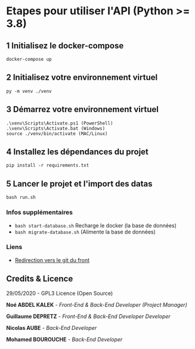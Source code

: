 # Etapes pour utiliser l'API (Python >= 3.8)

## 1 Initialisez le docker-compose
`docker-compose up`

## 2 Initialisez votre environnement virtuel
`py -m venv ./venv`

## 3 Démarrez votre environnement virtuel
```
.\venv\Scripts\Activate.ps1 (PowerShell)
.\venv\Scripts\Activate.bat (Windows)
source ./venv/bin/activate (MAC/Linux)
```

## 4 Installez les dépendances du projet
`pip install -r requirements.txt`

## 5 Lancer le projet et l'import des datas
`bash run.sh`

### Infos supplémentaires
- `bash start-database.sh` Recharge le docker (la base de données) 
- `bash migrate-database.sh` (Alimente la base de données)

### Liens
- [Redirection vers le git du front](https://github.com/noeklk/mgnn-python-data-ipssi-project-front)

## Credits & Licence
29/05/2020 - GPL3 Licence (Open Source)

**Noé ABDEL KALEK**  - *Front-End & Back-End Developer (Project Manager)*

**Guillaume DEPRETZ**  - *Front-End & Back-End Developer Developer*

**Nicolas AUBE**  - *Back-End Developer*  

**Mohamed BOUROUCHE** - *Back-End Developer*
